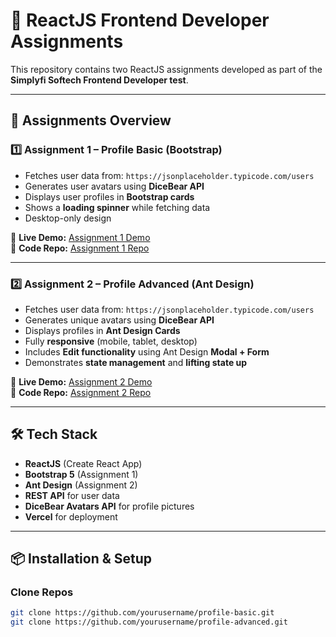 # 📌 ReactJS Frontend Developer Assignments  

This repository contains two ReactJS assignments developed as part of the **Simplyfi Softech Frontend Developer test**.  

---

## 🚀 Assignments Overview  

### 1️⃣ Assignment 1 – Profile Basic (Bootstrap)  
- Fetches user data from: `https://jsonplaceholder.typicode.com/users`  
- Generates user avatars using **DiceBear API**  
- Displays user profiles in **Bootstrap cards**  
- Shows a **loading spinner** while fetching data  
- Desktop-only design  

🔗 **Live Demo:** [Assignment 1 Demo](https://your-vercel-link-for-assignment1.vercel.app)  
📂 **Code Repo:** [Assignment 1 Repo](https://github.com/yourusername/profile-basic)  

---

### 2️⃣ Assignment 2 – Profile Advanced (Ant Design)  
- Fetches user data from: `https://jsonplaceholder.typicode.com/users`  
- Generates unique avatars using **DiceBear API**  
- Displays profiles in **Ant Design Cards**  
- Fully **responsive** (mobile, tablet, desktop)  
- Includes **Edit functionality** using Ant Design **Modal + Form**  
- Demonstrates **state management** and **lifting state up**  

🔗 **Live Demo:** [Assignment 2 Demo](https://your-vercel-link-for-assignment2.vercel.app)  
📂 **Code Repo:** [Assignment 2 Repo](https://github.com/yourusername/profile-advanced)  

---

## 🛠️ Tech Stack  

- **ReactJS** (Create React App)  
- **Bootstrap 5** (Assignment 1)  
- **Ant Design** (Assignment 2)  
- **REST API** for user data  
- **DiceBear Avatars API** for profile pictures  
- **Vercel** for deployment  

---

## 📦 Installation & Setup  

### Clone Repos  
```bash
git clone https://github.com/yourusername/profile-basic.git
git clone https://github.com/yourusername/profile-advanced.git
